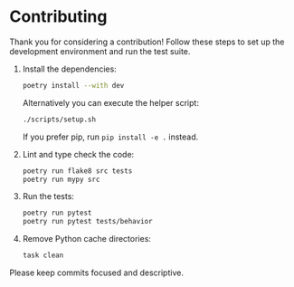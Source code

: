 # Contributing

Thank you for considering a contribution! Follow these steps to set up the development environment and run the test suite.

1. Install the dependencies:
   ```bash
   poetry install --with dev
   ```
   Alternatively you can execute the helper script:
   ```bash
   ./scripts/setup.sh
   ```
   If you prefer pip, run `pip install -e .` instead.

2. Lint and type check the code:
   ```bash
   poetry run flake8 src tests
   poetry run mypy src
   ```

3. Run the tests:
   ```bash
   poetry run pytest
   poetry run pytest tests/behavior
   ```

4. Remove Python cache directories:
   ```bash
   task clean
   ```

Please keep commits focused and descriptive.
